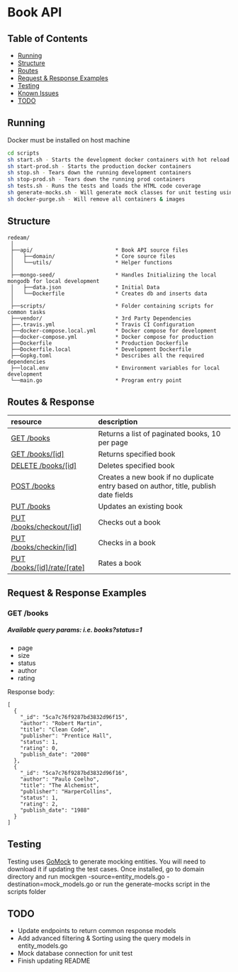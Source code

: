 # Book API

## Table of Contents
* [Running](#running)
* [Structure](#structure)
* [Routes](#routes)
* [Request & Response Examples](#request--response-examples)
* [Testing](#testing)
* [Known Issues](#known-issues)
* [TODO](#todo)

## Running
Docker must be installed on host machine
```bash
cd scripts
sh start.sh - Starts the development docker containers with hot reload
sh start-prod.sh - Starts the production docker containers
sh stop.sh - Tears down the running development containers
sh stop-prod.sh - Tears down the running prod containers
sh tests.sh - Runs the tests and loads the HTML code coverage
sh generate-mocks.sh - Will generate mock classes for unit testing using mockgen
sh docker-purge.sh - Will remove all containers & images
```

## Structure
```
redeam/
 │
 ├──api/                          * Book API source files
 │   ├──domain/                   * Core source files 
 │   └──utils/                    * Helper functions
 │
 ├──mongo-seed/                   * Handles Initializing the local mongodb for local development 
 │   ├──data.json                 * Initial Data
 │   └──Dockerfile                * Creates db and inserts data
 │
 ├──scripts/                      * Folder containing scripts for common tasks  
 ├──vendor/                       * 3rd Party Dependencies 
 ├──.travis.yml                   * Travis CI Configuration
 ├──docker-compose.local.yml      * Docker compose for development
 ├──docker-compose.yml            * Docker compose for production
 ├──Dockerfile                    * Production Dockerfile
 ├──Dockerfile.local              * Development Dockerfile
 ├──Gopkg.toml                    * Describes all the required dependencies
 ├──local.env                     * Environment variables for local development
 └──main.go                       * Program entry point
```

## Routes & Response

| resource                                   | description                       |
|:-------------------------------------------|:----------------------------------|
| [GET /books](#get-books)                   | Returns a list of paginated books, 10 per page |
| [GET /books/[id]](#get-book)               | Returns specified book |
| [DELETE /books/[id]](#get-book)            | Deletes specified book |
| [POST /books](#post-book)                  | Creates a new book if no duplicate entry based on author, title, publish date fields|
| [PUT /books](#put-book)                    | Updates an existing book |
| [PUT /books/checkout/[id]](#checkout-book) | Checks out a book |
| [PUT /books/checkin/[id]](#checkin-book)   | Checks in a book |
| [PUT /books/[id]/rate/[rate]](#rate-book)  | Rates a book |

## Request & Response Examples
### GET /books
##### Available query params: i.e. books?status=1
* page
* size
* status
* author
* rating

Response body:

    [
      {
        "_id": "5ca7c76f9287bd3832d96f15",
        "author": "Robert Martin",
        "title": "Clean Code",
        "publisher": "Prentice Hall",
        "status": 1,
        "rating": 0,
        "publish_date": "2008"
      },
      {
        "_id": "5ca7c76f9287bd3832d96f16",
        "author": "Paulo Coelho",
        "title": "The Alchemist",
        "publisher": "HarperCollins",
        "status": 1,
        "rating": 2,
        "publish_date": "1988"
      }
    ]

## Testing
Testing uses [GoMock](https://github.com/golang/mock) to generate mocking entities. You will need to download it if updating the test cases.
Once installed, go to domain directory and run mockgen -source=entity_models.go -destination=mock_models.go or run the generate-mocks script in the scripts folder

## TODO
* Update endpoints to return common response models
* Add advanced filtering & Sorting using the query models in entity_models.go
* Mock database connection for unit test
* Finish updating README
